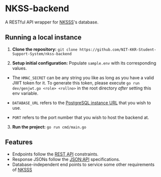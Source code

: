 # NKSS-backend

A RESTful API wrapper for [NKSSS](https://github.com/NIT-KKR-Student-Support-System "NIT-KKR Student Support System")'s database.

## Running a local instance

1. **Clone the repository:** `git clone https://github.com/NIT-KKR-Student-Support-System/nkss-backend`

2. **Setup initial configuration:** Populate `sample.env` with its corresponding values.

- The `HMAC_SECRET` can be any string you like as long as you have a valid JWT token for it. To generate this token, please execute `go run dev/genjwt.go <role> <rollno>` in the root directory _after_ setting this env variable.

- `DATABASE_URL` refers to the [PostgreSQL instance URL](https://www.postgresql.org/docs/current/libpq-connect.html#LIBPQ-CONNSTRING) that you wish to use.

- `PORT` refers to the port number that you wish to host the backend at.

3. **Run the project:** `go run cmd/main.go`

## Features

- Endpoints follow the [REST API](https://restfulapi.net/) constraints.
- Response JSONs follow the [JSON:API](https://jsonapi.org) specifications.
- Database-independent end points to service some other requirements of [NKSSS](https://github.com/NIT-KKR-Student-Support-System "NIT-KKR Student Support System")
